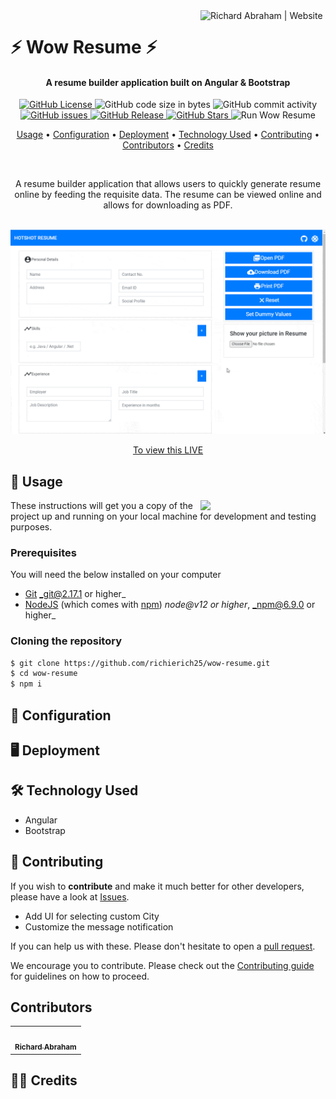 <!-- markdownlint-disable -->
<a href="https://www.richierich25.com" target="_blank">
    <img alt="Richard Abraham | Website" src="https://user-images.githubusercontent.com/34006942/95367062-e827e000-08f1-11eb-8e6a-b28b6d0e9690.png" title="Richard Abraham | Website" align="right" width="200px" />
</a>

⚡️ Wow Resume ⚡️
======================

<h4 align="center">A resume builder application built on Angular & Bootstrap
</h4>

<div align="center"> 

  <p align="center">
    <a href="https://github.com/richierich25/wow-resume/blob/main/LICENSE">
      <img src="https://img.shields.io/github/license/richierich25/wow-resume?color=blue" alt="GitHub License">
    </a>
    <img src="https://img.shields.io/github/languages/code-size/richierich25/wow-resume" alt="GitHub code size in bytes">
    <img src="https://img.shields.io/github/commit-activity/w/richierich25/wow-resume" alt="GitHub commit activity">
    <a href="https://github.com/richierich25/wow-resume/issues">
      <img src="https://img.shields.io/github/issues/richierich25/wow-resume" alt="GitHub issues">
    </a>
    <a href="https://github.com/richierich25/wow-resume/releases">
      <img src="https://img.shields.io/github/v/release/richierich25/wow-resume.svg?style=flat" alt="GitHub Release">
    </a>
      <a href="https://github.com/richierich25/wow-resume/stargazers">
      <img src="https://img.shields.io/github/stars/richierich25/wow-resume" alt="GitHub Stars">
    </a>
    <img src="https://github.com/richierich25/wow-resume/workflows/build/badge.svg" alt="Run Wow Resume">
  </p>

  <p align="center">
    <a href="#usage">Usage</a> •
    <a href="#configuration">Configuration</a> •
    <a href="#deployment">Deployment</a> •
    <a href="#technology-used">Technology Used</a> •
    <a href="#contributing">Contributing</a> •
    <a href="#contributors">Contributors</a> •
    <a href="#credits">Credits</a>
  </p>
  <br>

  <p>
    A resume builder application that allows users to quickly generate resume online by feeding the requisite data. The resume can be viewed online and allows for downloading as PDF. 
  </p>
  <br>

</div>

<img src="./wow-resume.gif">
<p align="center">
  <a href="">To view this LIVE</a>
</p>


## 📖 Usage

<img align="right" src="https://i.ibb.co/CJfW18H/ship.gif" width="200"/>

These instructions will get you a copy of the project up and running on your local machine for development and testing purposes.

### Prerequisites

You will need the below installed on your computer
- [Git](https://git-scm.com) _git@2.17.1 or higher_
- [NodeJS](https://nodejs.org/en/download/) (which comes with [npm](http://npmjs.com)) _node@v12 or higher_, _npm@6.9.0 or higher_


### Cloning the repository

```sh
$ git clone https://github.com/richierich25/wow-resume.git
$ cd wow-resume
$ npm i 
```

## 💨 Configuration



## 🖥️ Deployment



## 🛠️ Technology Used

- Angular
- Bootstrap

## 🤝 Contributing

If you wish to **contribute** and make it much better for other developers, please have a look at [Issues](https://github.com/richierich25/wow-resume/issues).

- Add UI for selecting custom City
- Customize the message notification

If you can help us with these. Please don't hesitate to open a [pull request](https://github.com/richierich25/wow-resume/pulls).

We encourage you to contribute. Please check out the [Contributing guide](CONTRIBUTING.md) for guidelines on how to proceed.

## Contributors

<!-- ALL-CONTRIBUTORS-LIST:START - Do not remove or modify this section -->
<table>
  <tr>
    <td align="center"><a href="htts://www.richierich25.com">
    <img src="https://user-images.githubusercontent.com/34006942/95364922-0e984c00-08ef-11eb-9e3b-48cfd6f844e7.jpg" width="100px;" alt=""/><br /><sub><b>Richard Abraham</b></sub></a></td>
  </tr>
</table>
<!-- ALL-CONTRIBUTORS-LIST:END -->


## 👏🏻 Credits

